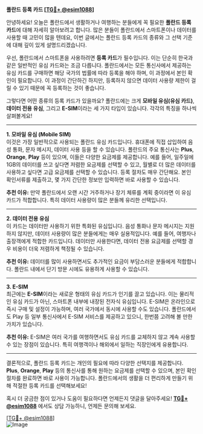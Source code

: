 **폴란드 등록 카드 [[TG💪+ @esim1088](https://t.me/s/esim1088)]**

안녕하세요! 오늘은 폴란드에서 생활하거나 여행하는 분들에게 꼭 필요한 **폴란드 등록 카드**에 대해 자세히 알아보려고 합니다. 많은 분들이 폴란드에서 스마트폰이나 데이터를 사용할 때 고민이 많을 텐데요, 이번 글에서는 폴란드 등록 카드의 종류와 그 선택 기준에 대해 깊이 있게 설명드리겠습니다.

우선, 폴란드에서 스마트폰을 사용하려면 **등록 카드**가 필수입니다. 이는 단순히 한국과 같은 일반적인 유심 카드와는 조금 다릅니다. 폴란드에서는 모든 통신사에서 제공하는 유심 카드를 구매하면 해당 국가의 법률에 따라 등록을 해야 하며, 이 과정에서 본인 확인이 필요합니다. 이 과정이 간단하긴 하지만, 등록하지 않으면 데이터 사용량 제한이 걸릴 수 있기 때문에 꼭 등록하는 것이 좋습니다.

그렇다면 어떤 종류의 등록 카드가 있을까요? 폴란드에는 크게 **모바일 유심(유심 카드)**, **데이터 전용 유심**, 그리고 **E-SIM**이라는 세 가지 타입이 있습니다. 각각의 특징을 하나씩 살펴볼게요!

---

**1. 모바일 유심 (Mobile SIM)**  
이것은 가장 일반적으로 사용되는 폴란드 유심 카드입니다. 휴대폰에 직접 삽입하여 음성 통화, 문자 메시지, 데이터 사용 등을 할 수 있습니다. 폴란드의 주요 통신사는 **Plus**, **Orange**, **Play** 등이 있으며, 이들은 다양한 요금제를 제공합니다. 예를 들어, 일주일에 1GB의 데이터를 쓰고 싶다면 저렴한 요금제를 선택할 수 있고, 월별로 더 많은 데이터를 사용하고 싶다면 고급 요금제를 선택할 수 있습니다. 등록 절차도 매우 간단해요. 본인 확인서류를 제출하고, 몇 가지 간단한 정보만 입력하면 바로 사용할 수 있습니다.

**추천 이유:** 만약 폴란드에서 오랜 시간 거주하거나 장기 체류를 계획 중이라면 이 유심 카드가 적합합니다. 특히 데이터 사용량이 많은 분들께 유리한 선택입니다.

---

**2. 데이터 전용 유심**  
이 카드는 데이터만 사용하기 위한 특화된 유심입니다. 음성 통화나 문자 메시지는 지원하지 않지만, 데이터 사용량이 많은 분들에게는 매우 실용적입니다. 예를 들어, 여행자나 출장객에게 적합한 카드입니다. 데이터만 사용한다면, 데이터 전용 요금제를 선택할 경우 비용이 더욱 저렴하게 책정될 수 있습니다.

**추천 이유:** 데이터를 많이 사용하면서도 추가적인 요금이 부담스러운 분들에게 적합합니다. 폴란드 내에서 단기 방문 시에도 유용하게 사용할 수 있습니다.

---

**3. E-SIM**  
최근에는 **E-SIM**이라는 새로운 형태의 유심 카드가 인기를 끌고 있습니다. 이는 물리적인 유심 카드가 아닌, 스마트폰 내부에 내장된 전자식 유심입니다. E-SIM은 온라인으로 즉시 구매 및 설정이 가능하며, 여러 국가에서 동시에 사용할 수도 있습니다. 폴란드에서도 Play 등 일부 통신사에서 E-SIM 서비스를 제공하고 있으니, 한번쯤 고려해 볼 만한 가치가 있습니다.

**추천 이유:** E-SIM은 여러 국가를 여행하면서도 유심 카드를 교체하지 않고 계속 사용할 수 있는 장점이 있습니다. 특히 여행객이나 해외에서 일하는 직장인에게 유용합니다.

---

결론적으로, 폴란드 등록 카드는 개인의 필요에 따라 다양한 선택지를 제공합니다. **Plus**, **Orange**, **Play** 등의 통신사를 통해 원하는 요금제를 선택할 수 있으며, 본인 확인 절차를 완료하면 바로 사용이 가능합니다. 폴란드에서의 생활을 더 편리하게 만들기 위해 적절한 등록 카드를 선택해보세요!

혹시 더 궁금한 점이 있거나 도움이 필요하다면 언제든지 댓글을 달아주세요! **[TG💪+ @esim1088](https://t.me/s/esim1088)** 에서도 상담 가능하니, 언제든 문의해 보세요.

[[TG💪+ @esim1088](https://t.me/s/esim1088)]  
![Image](https://i.postimg.cc/Y0z9fWf4/image.png)